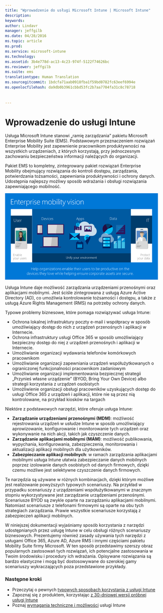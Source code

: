 ```yaml
---
title: "Wprowadzenie do usługi Microsoft Intune | Microsoft Intune"
description: 
keywords: 
author: Lindavr
manager: jeffgilb
ms.date: 04/28/2016
ms.topic: article
ms.prod: 
ms.service: microsoft-intune
ms.technology: 
ms.assetid: 3b4e778d-ac13-4c23-974f-5122f74626bc
ms.reviewer: jeffgilb
ms.suite: ems
translationtype: Human Translation
ms.sourcegitcommit: 1bdcfa71aab0918fba1f59bd0782fc63eef6994e
ms.openlocfilehash: da9db0b3961cbbd53fc2b7aa7704fa31c8c78718


---
```


# Wprowadzenie do usługi Intune
Usługa Microsoft Intune stanowi „ramię zarządzania" pakietu Microsoft Enterprise Mobility Suite (EMS). Podstawowym przeznaczeniem rozwiązań Enterprise Mobility jest zapewnienie pracownikom produktywności na wszystkich urządzeniach, z których korzystają, przy jednoczesnym zachowaniu bezpieczeństwa informacji należących do organizacji.  

Pakiet EMS to kompletny, zintegrowany pakiet rozwiązań Enterprise Mobility obejmujący rozwiązania do kontroli dostępu, zarządzania, potwierdzania tożsamości, zapewniania produktywności i ochrony danych. Udostępnia najlepszy możliwy sposób wdrażania i obsługi rozwiązania zapewniającego mobilność.  

![Wizja mobilności w przedsiębiorstwach](..\media\em-vision.png)

Usługa Intune daje możliwość zarządzania urządzeniami przenośnymi oraz aplikacjami mobilnymi. Jest ściśle zintegrowana z usługą Azure Active Directory (AD), co umożliwia kontrolowanie tożsamości i dostępu, a także z usługą Azure Rights Management (RMS) na potrzeby ochrony danych.  

Typowe problemy biznesowe, które pomaga rozwiązywać usługa Intune:

* Ochrona lokalnej infrastruktury poczty e-mail i współpracy w sposób umożliwiający dostęp do nich z urządzeń przenośnych i aplikacji w Internecie.
* Ochrona infrastruktury usługi Office 365 w sposób umożliwiający bezpieczny dostęp do niej z urządzeń przenośnych i aplikacji w Internecie.
* Umożliwianie organizacji wydawania telefonów komórkowych pracownikom
* Umożliwianie organizacji zapewniania urządzeń współużytkowanych o ograniczonej funkcjonalności pracownikom zadaniowym
* Umożliwianie organizacji implementowania bezpiecznej strategii „Przynieś własne urządzenie” (BYOD, Bring Your Own Device) albo strategii korzystania z urządzeń osobistych
* Umożliwienie organizacji obsługi pracowników uzyskujących dostęp do usługi Office 365 z urządzeń i aplikacji, które nie są przez nią kontrolowane, na przykład kiosków na targach

Niektóre z podstawowych narzędzi, które oferuje usługa Intune:
* **Zarządzanie urządzeniami przenośnymi (MDM)**: możliwość rejestrowania urządzeń w usłudze Intune w sposób umożliwiający aprowizowanie, konfigurowanie i monitorowanie tych urządzeń oraz wykonywanie na nich akcji, takich jak czyszczenie danych.
* **Zarządzanie aplikacjami mobilnymi (MAM)**: możliwość publikowania, wypychania, konfigurowania, zabezpieczenia, monitorowania i aktualizacji aplikacji mobilnych dla użytkowników.
* **Zabezpieczanie aplikacji mobilnych**: w ramach zarządzania aplikacjami mobilnymi usługa Intune ułatwia zabezpieczanie danych mobilnych poprzez izolowanie danych osobistych od danych firmowych, dzięki czemu możliwe jest selektywne czyszczenie danych firmowych.

Te narzędzia są używane w różnych kombinacjach, dzięki którym możliwe jest realizowanie powyższych typowych scenariuszy. Na przykład w przypadku scenariuszy z urządzeniami współużytkowanymi w znacznym stopniu wykorzystywane jest zarządzanie urządzeniami przenośnymi. Scenariusze BYOD są zwykle oparte na zarządzaniu aplikacjami mobilnymi. Natomiast scenariusze z telefonami firmowymi są oparte na obu tych strategiach zarządzania. Prawie wszystkie scenariusze korzystają z zabezpieczeń aplikacji mobilnych.

W niniejszej dokumentacji wyjaśniamy sposób korzystania z narzędzi udostępnianych przez usługę Intune w celu obsługi różnych scenariuszy biznesowych.  Prezentujemy również zasady używania tych narzędzi z usługami Office 365, Azure AD, Azure RMS i innymi częściami pakietu Mobility Suite firmy Microsoft. W ten sposób przedstawimy szerszy obraz popularnych zastosowań tych rozwiązań, ich potencjalne zastosowania w Twoim środowisku i procedury ich wdrażania. Opisywane rozwiązania są bardzo elastyczne i mogą być dostosowywane do szerokiej gamy scenariuszy wykraczających poza przedstawione przykłady.

### Następne kroki
* Przeczytaj o pewnych [typowych sposobach korzystania z usługi Intune](common-ways-to-use-intune.md)
* Zapoznaj się z produktem, korzystając [z 30-dniowej wersji próbnej usługi Intune](get-started-with-a-30-day-trial-of-microsoft-intune.md)
* Poznaj [wymagania techniczne i możliwości](/intune/get-started/what-to-know-before-you-start-microsoft-intune) usługi Intune



<!--HONumber=Jun16_HO4-->


